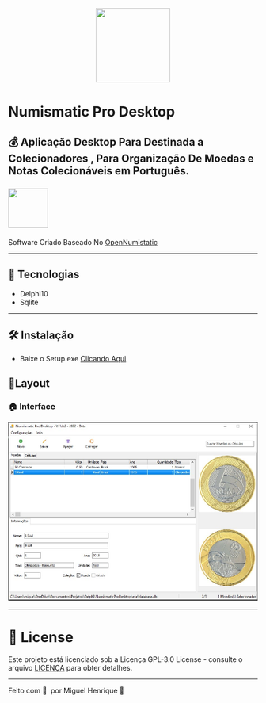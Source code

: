 <div style='text-align:center'>
  <img src='.github/NumismaticPro_Icon.ico' style='width:150px;height:150px;'/>
 </div>

# Numismatic Pro Desktop

**💰 Aplicação Desktop Para Destinada a Colecionadores , Para Organização De Moedas e Notas Colecionáveis em Português.**
---
### <img src='https://opennumismat.github.io/favicon.ico' style='width:80px;height:80px;'/> 
Software Criado Baseado No [OpenNumistatic](https://github.com/OpenNumismat/open-numismat)

---

## 🚀 Tecnologias

- Delphi10
- Sqlite
---
## 🛠️ Instalação

 - Baixe o Setup.exe [Clicando Aqui](https://github.com/miguelhp373/NumismaticProDesktop/raw/main/Setup/Setup.rar)
## **🎨Layout**

### 🏠 Interface

![.github/interface.jpeg](.github/interface.jpeg)

 ***
 # 📝 License


Este projeto está licenciado sob a Licença  GPL-3.0 License - consulte o arquivo [LICENÇA](LICENSE) para obter detalhes.

***
Feito com 💜 &nbsp;por Miguel Henrique 👋
